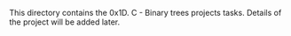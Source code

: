 This directory contains the 0x1D. C - Binary trees projects tasks.
Details of the project will be added later.
